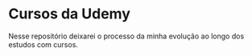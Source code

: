 # Cursos da Udemy

Nesse repositório deixarei o processo da minha evolução ao longo dos estudos com cursos. 
